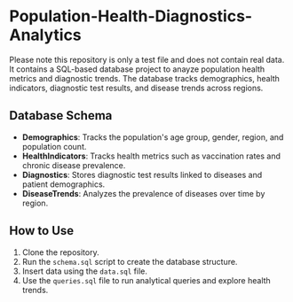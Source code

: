 # Population-Health-Diagnostics-Analytics

Please note this repository is only a test file and does not contain real data. 
It contains a SQL-based database project to anayze population health metrics and diagnostic trends. The database tracks demographics, health indicators, diagnostic test results, and disease trends across regions.

## Database Schema
- **Demographics**: Tracks the population's age group, gender, region, and population count. 
- **HealthIndicators**: Tracks health metrics such as vaccination rates and chronic disease prevalence. 
- **Diagnostics**: Stores diagnostic test results linked to diseases and patient demographics.
- **DiseaseTrends**: Analyzes the prevalence of diseases over time by region.

## How to Use 
1. Clone the repository.
2. Run the `schema.sql` script to create the database structure.
3. Insert data using the `data.sql` file.
4. Use the `queries.sql` file to run analytical queries and explore health trends.
